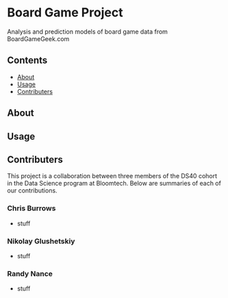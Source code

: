 # Board Game Project

Analysis and prediction models of board game data from BoardGameGeek.com

## Contents
- [About](#about)
- [Usage](#usage)
- [Contributers](#contributers)

## About


## Usage


## Contributers

This project is a collaboration between three members of the DS40 cohort in the Data Science program at Bloomtech.
Below are summaries of each of our contributions.

### Chris Burrows
- stuff

### Nikolay Glushetskiy
- stuff

### Randy Nance
- stuff
